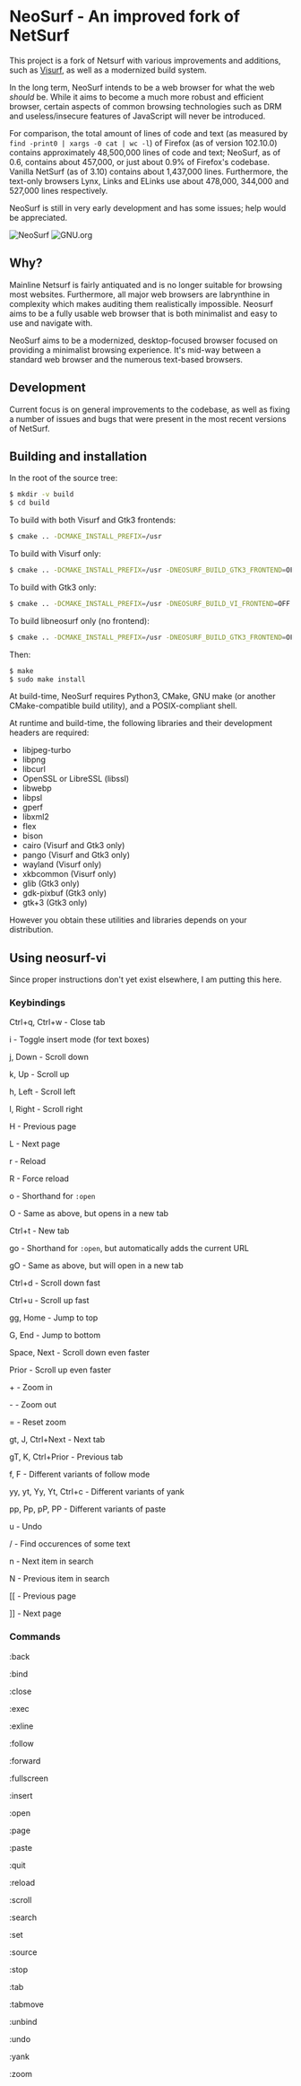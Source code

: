 # NeoSurf - An improved fork of NetSurf

This project is a fork of Netsurf with various improvements and additions, such as [Visurf](https://sr.ht/~sircmpwn/visurf/), as well as a modernized build system.

In the long term, NeoSurf intends to be a web browser for what the web *should* be. While it aims to become a much more robust and efficient browser, certain aspects of common browsing technologies such as DRM and useless/insecure features of JavaScript will never be introduced.

For comparison, the total amount of lines of code and text (as measured by `find -print0 | xargs -0 cat | wc -l`) of Firefox (as of version 102.10.0) contains approximately 48,500,000 lines of code and text; NeoSurf, as of 0.6, contains about 457,000, or just about 0.9% of Firefox's codebase. Vanilla NetSurf (as of 3.10) contains about 1,437,000 lines. Furthermore, the text-only browsers Lynx, Links and ELinks use about 478,000, 344,000 and 527,000 lines respectively.

NeoSurf is still in very early development and has some issues; help would be appreciated.

![NeoSurf](img/scr1.png?raw=true "NeoSurf Homepage")
![GNU.org](img/scr2.png?raw=true "GNU.org")

## Why?
Mainline Netsurf is fairly antiquated and is no longer suitable for browsing most websites. Furthermore, all major web browsers are labrynthine in complexity which makes auditing them realistically impossible. Neosurf aims to be a fully usable web browser that is both minimalist and easy to use and navigate with.

NeoSurf aims to be a modernized, desktop-focused browser focused on providing a minimalist browsing experience. It's mid-way between a standard web browser and the numerous text-based browsers.

## Development
Current focus is on general improvements to the codebase, as well as fixing a number of issues and bugs that were present in the most recent versions of NetSurf.

## Building and installation
In the root of the source tree:
```sh
$ mkdir -v build
$ cd build
```

To build with both Visurf and Gtk3 frontends:
```sh
$ cmake .. -DCMAKE_INSTALL_PREFIX=/usr
```
To build with Visurf only:
```sh
$ cmake .. -DCMAKE_INSTALL_PREFIX=/usr -DNEOSURF_BUILD_GTK3_FRONTEND=OFF
```
To build with Gtk3 only:
```sh
$ cmake .. -DCMAKE_INSTALL_PREFIX=/usr -DNEOSURF_BUILD_VI_FRONTEND=OFF
```
To build libneosurf only (no frontend):
```sh
$ cmake .. -DCMAKE_INSTALL_PREFIX=/usr -DNEOSURF_BUILD_GTK3_FRONTEND=OFF -DNEOSURF_BUILD_VI_FRONTEND=OFF
```

Then:
```sh
$ make
$ sudo make install
```

At build-time, NeoSurf requires Python3, CMake, GNU make (or another CMake-compatible build utility), and a POSIX-compliant shell.

At runtime and build-time, the following libraries and their development headers are required:
* libjpeg-turbo
* libpng
* libcurl
* OpenSSL or LibreSSL (libssl)
* libwebp
* libpsl
* gperf
* libxml2
* flex
* bison
* cairo (Visurf and Gtk3 only)
* pango (Visurf and Gtk3 only)
* wayland (Visurf only)
* xkbcommon (Visurf only)
* glib (Gtk3 only)
* gdk-pixbuf (Gtk3 only)
* gtk+3 (Gtk3 only)

However you obtain these utilities and libraries depends on your distribution.

## Using neosurf-vi
Since proper instructions don't yet exist elsewhere, I am putting this here.

### Keybindings
Ctrl+q, Ctrl+w - Close tab

i - Toggle insert mode (for text boxes)

j, Down - Scroll down

k, Up - Scroll up

h, Left - Scroll left

l, Right - Scroll right

H - Previous page

L - Next page

r - Reload

R - Force reload

o - Shorthand for `:open`

O - Same as above, but opens in a new tab

Ctrl+t - New tab

go - Shorthand for `:open`, but automatically adds the current URL

gO - Same as above, but will open in a new tab

Ctrl+d - Scroll down fast

Ctrl+u - Scroll up fast

gg, Home - Jump to top

G, End - Jump to bottom

Space, Next - Scroll down even faster

Prior - Scroll up even faster

\+ - Zoom in

\- - Zoom out

= - Reset zoom

gt, J, Ctrl+Next - Next tab

gT, K, Ctrl+Prior - Previous tab

f, F - Different variants of follow mode

yy, yt, Yy, Yt, Ctrl+c - Different variants of yank

pp, Pp, pP, PP - Different variants of paste

u - Undo

/ - Find occurences of some text

n - Next item in search

N - Previous item in search

[[ - Previous page

]] - Next page

### Commands
:back

:bind

:close

:exec

:exline

:follow

:forward

:fullscreen

:insert

:open

:page

:paste

:quit

:reload

:scroll

:search

:set

:source

:stop

:tab

:tabmove

:unbind

:undo

:yank

:zoom

